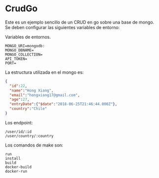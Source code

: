 # CrudGo

Este es un ejemplo sencillo de un CRUD en go sobre una base de mongo. Se deben configurar las siguientes variables de entorno:

Variables de entornos.
 ```
MONGO_URI=mongodb:
MONGO_DBNAME=
MONGO_COLLECTION=
API_TOKEN=
PORT=
 ```
 
La estructura utilizada en el mongo es:

```json
{
  "id":22,
  "name":"Hong Xiang",
  "email":"hongxiang17@gmail.com",
  "age":27,
  "entryDate":{"$date":"2018-06-25T21:46:44.000Z"},
  "country":"Chile"
}
 ```
 
 
Los endpoint:
```
/user/id/:id              
/user/country/:country
```
 
 Los comandos de make son:
 ```
 run
 install
 build
 docker-build
 docker-run
 ```
 
